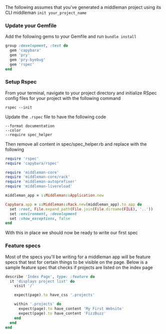 The following assumes that you've generated a middleman project using its CLI middleman `init your_project_name`

### Update your Gemfile
Add the following gems to your Gemfile and run `bundle install`
```ruby
group :development, :test do
  gem 'capybara'
  gem 'pry'
  gem 'pry-byebug'
  gem 'rspec'
end
```

### Setup Rspec
From your terminal, navigate to your project directory and initialize RSpec config files for your project with the following command

`rspec --init`

Update the `.rspec` file to have the following code

```shell
--format documentation
--color
--require spec_helper
```
Then remove all content in spec/spec_helper.rb and replace with the following

```ruby
require 'rspec'
require 'capybara/rspec'

require 'middleman-core'
require 'middleman-core/rack'
require 'middleman-autoprefixer'
require 'middleman-livereload'

middleman_app = ::Middleman::Application.new

Capybara.app = ::Middleman::Rack.new(middleman_app).to_app do
  set :root, File.expand_path(File.join(File.dirname(FILE), '..'))
  set :environment, :development
  set :show_exceptions, false
end
```
With this in place we should now be ready to write our first spec

### Feature specs
Most of the specs you'll be writing for a middleman app will be feature specs that test for certain things to be visible on the page. Below is a sample feature spec that checks if projects are listed on the index page

```ruby
describe 'Index Page', type: :feature do
  it 'displays project list' do
    visit '/'

    expect(page).to have_css '.projects'

    within '.projects' do
      expect(page).to have_content 'My First Website'
      expect(page).to have_content 'FizzBuzz'
    end
  end
end
```
